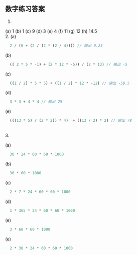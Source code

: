 ## 数字练习答案
1.
 (a) 1
 (b) 1
 (c) 9
 (d) 3
 (e) 4
 (f) 11
 (g) 12
 (h) 14.5
<br> 
2.
 (a)
 
 ```javascript
   2 / (6 + (2 / (2 * (2 / 4)))) // 输出 0.25
 ```
 
 (b)
 
 ```javascript
   (( 2 * 5 * -1) + (2 * 12 * -5)) / (2 * 13) // 输出 -5
 ```
 
 (c)
 
 ```javascript
   ((1 / 2) * 5 * 5) + ((1 / 2) * 12 * -12) // 输出 -59.5
 ```
 
 (d)
 
 ```javascript
   3 * 3 + 4 * 4 // 输出 25
 ```
 
 (e)
 
 ```javascript
   (((13 * 5) / (2 * 2)) * 4)  + ((13 / 2) * 2) // 输出 78
 ```
 
 <br>
 3.
 
 (a)
 
 ```javascript
   30 * 24 * 60 * 60 * 1000
 ```
 
 (b)
 
 ```javascript
   30 * 60 * 1000
 ```
 
 (c)
 
 ```javascript
   2 * 7 * 24 * 60 * 60 * 1000
 ```
 
(d)

 ```javascript
   1 * 365 * 24 * 60 * 60 * 1000
 ```
 
(e)

 ```javascript
   3 * 60 * 60 * 1000
 ```
 
 (e)

 ```javascript
   2 * 30 * 24 * 60 * 60 * 1000
 ```
